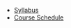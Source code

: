 - [Syllabus](http://csusbdt.github.io/201-2013-fall/Syllabus.pdf)
- [Course Schedule](/csusbdt/201-2013-fall/wiki)

